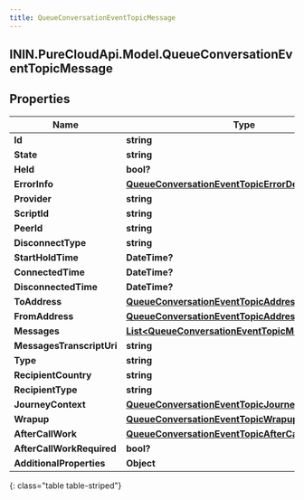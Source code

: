 ```yaml
---
title: QueueConversationEventTopicMessage
---
```

## ININ.PureCloudApi.Model.QueueConversationEventTopicMessage

## Properties

|Name | Type | Description | Notes|
|------------ | ------------- | ------------- | -------------|
| **Id** | **string** |  | [optional] |
| **State** | **string** |  | [optional] |
| **Held** | **bool?** |  | [optional] |
| **ErrorInfo** | [**QueueConversationEventTopicErrorDetails**](QueueConversationEventTopicErrorDetails.html) |  | [optional] |
| **Provider** | **string** |  | [optional] |
| **ScriptId** | **string** |  | [optional] |
| **PeerId** | **string** |  | [optional] |
| **DisconnectType** | **string** |  | [optional] |
| **StartHoldTime** | **DateTime?** |  | [optional] |
| **ConnectedTime** | **DateTime?** |  | [optional] |
| **DisconnectedTime** | **DateTime?** |  | [optional] |
| **ToAddress** | [**QueueConversationEventTopicAddress**](QueueConversationEventTopicAddress.html) |  | [optional] |
| **FromAddress** | [**QueueConversationEventTopicAddress**](QueueConversationEventTopicAddress.html) |  | [optional] |
| **Messages** | [**List&lt;QueueConversationEventTopicMessageDetails&gt;**](QueueConversationEventTopicMessageDetails.html) |  | [optional] |
| **MessagesTranscriptUri** | **string** |  | [optional] |
| **Type** | **string** |  | [optional] |
| **RecipientCountry** | **string** |  | [optional] |
| **RecipientType** | **string** |  | [optional] |
| **JourneyContext** | [**QueueConversationEventTopicJourneyContext**](QueueConversationEventTopicJourneyContext.html) |  | [optional] |
| **Wrapup** | [**QueueConversationEventTopicWrapup**](QueueConversationEventTopicWrapup.html) |  | [optional] |
| **AfterCallWork** | [**QueueConversationEventTopicAfterCallWork**](QueueConversationEventTopicAfterCallWork.html) |  | [optional] |
| **AfterCallWorkRequired** | **bool?** |  | [optional] |
| **AdditionalProperties** | **Object** |  | [optional] |
{: class="table table-striped"}


